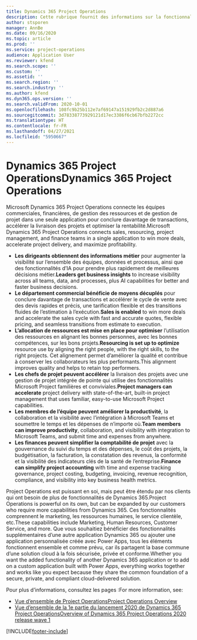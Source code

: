 ```yaml
---
title: Dynamics 365 Project Operations
description: Cette rubrique fournit des informations sur la fonctionnalité Gestion de projets dans Dynamics 365 Project Operations.
author: stsporen
manager: AnnBe
ms.date: 09/16/2020
ms.topic: article
ms.prod: ''
ms.service: project-operations
audience: Application User
ms.reviewer: kfend
ms.search.scope: ''
ms.custom: ''
ms.assetid: ''
ms.search.region: ''
ms.search.industry: ''
ms.author: kfend
ms.dyn365.ops.version: ''
ms.search.validFrom: 2020-10-01
ms.openlocfilehash: 108fc9b25b112e7af69147a151929fb2c2d887a6
ms.sourcegitcommit: 3d78338773929121d17ec3386f6cb67bfb2272cc
ms.translationtype: HT
ms.contentlocale: fr-FR
ms.lasthandoff: 04/27/2021
ms.locfileid: "5950667"
---
```

# <a name="dynamics-365-project-operations"></a><span data-ttu-id="5a0d4-103">Dynamics 365 Project Operations</span><span class="sxs-lookup"><span data-stu-id="5a0d4-103">Dynamics 365 Project Operations</span></span>

<span data-ttu-id="5a0d4-104">Microsoft Dynamics 365 Project Operations connecte les équipes commerciales, financières, de gestion des ressources et de gestion de projet dans une seule application pour conclure davantage de transactions, accélérer la livraison des projets et optimiser la rentabilité.</span><span class="sxs-lookup"><span data-stu-id="5a0d4-104">Microsoft Dynamics 365 Project Operations connects sales, resourcing, project management, and finance teams in a single application to win more deals, accelerate project delivery, and maximize profitability.</span></span>

-   <span data-ttu-id="5a0d4-105">**Les dirigeants obtiennent des informations métier** pour augmenter la visibilité sur l’ensemble des équipes, données et processus, ainsi que des fonctionnalités d’IA pour prendre plus rapidement de meilleures décisions métier.</span><span class="sxs-lookup"><span data-stu-id="5a0d4-105">**Leaders get business insights** to increase visibility across all teams, data, and processes, plus AI capabilities for better and faster business decisions.</span></span>
-   <span data-ttu-id="5a0d4-106">**Le département commercial bénéficie de moyens décuplés** pour conclure davantage de transactions et accélérer le cycle de vente avec des devis rapides et précis, une tarification flexible et des transitions fluides de l’estimation à l’exécution.</span><span class="sxs-lookup"><span data-stu-id="5a0d4-106">**Sales is enabled** to win more deals and accelerate the sales cycle with fast and accurate quotes, flexible pricing, and seamless transitions from estimate to execution.</span></span>
-   <span data-ttu-id="5a0d4-107">**L’allocation de ressources est mise en place pour optimiser** l’utilisation des ressources en alignant les bonnes personnes, avec les bonnes compétences, sur les bons projets.</span><span class="sxs-lookup"><span data-stu-id="5a0d4-107">**Resourcing is set up to optimize** resource use by aligning the right people, with the right skills, to the right projects.</span></span> <span data-ttu-id="5a0d4-108">Cet alignement permet d’améliorer la qualité et contribue à conserver les collaborateurs les plus performants.</span><span class="sxs-lookup"><span data-stu-id="5a0d4-108">This alignment improves quality and helps to retain top performers.</span></span>
-   <span data-ttu-id="5a0d4-109">**Les chefs de projet peuvent accélérer** la livraison des projets avec une gestion de projet intégrée de pointe qui utilise des fonctionnalités Microsoft Project familières et conviviales.</span><span class="sxs-lookup"><span data-stu-id="5a0d4-109">**Project managers can accelerate** project delivery with state-of-the-art, built-in project management that uses familiar, easy-to-use Microsoft Project capabilities.</span></span>
-   <span data-ttu-id="5a0d4-110">**Les membres de l’équipe peuvent améliorer la productivité**, la collaboration et la visibilité avec l’intégration à Microsoft Teams et soumettre le temps et les dépenses de n’importe où.</span><span class="sxs-lookup"><span data-stu-id="5a0d4-110">**Team members can improve productivity**, collaboration, and visibility with integration to Microsoft Teams, and submit time and expenses from anywhere.</span></span>
-   <span data-ttu-id="5a0d4-111">**Les finances peuvent simplifier la comptabilité de projet** avec la gouvernance du suivi du temps et des dépenses, le coût des projets, la budgétisation, la facturation, la constatation des revenus, la conformité et la visibilité des indicateurs clés de la santé de l’entreprise.</span><span class="sxs-lookup"><span data-stu-id="5a0d4-111">**Finance can simplify project accounting** with time and expense tracking governance, project costing, budgeting, invoicing, revenue recognition, compliance, and visibility into key business health metrics.</span></span>

<span data-ttu-id="5a0d4-112">Project Operations est puissant en soi, mais peut être étendu par nos clients qui ont besoin de plus de fonctionnalités de Dynamics 365.</span><span class="sxs-lookup"><span data-stu-id="5a0d4-112">Project Operations is powerful on its own, but can be expanded by our customers who require more capabilities from Dynamics 365.</span></span> <span data-ttu-id="5a0d4-113">Ces fonctionnalités comprennent le marketing, les ressources humaines, le service clientèle, etc.</span><span class="sxs-lookup"><span data-stu-id="5a0d4-113">These capabilities include Marketing, Human Resources, Customer Service, and more.</span></span> <span data-ttu-id="5a0d4-114">Que vous souhaitiez bénéficier des fonctionnalités supplémentaires d’une autre application Dynamics 365 ou ajouter une application personnalisée créée avec Power Apps, tous les éléments fonctionnent ensemble et comme prévu, car ils partagent la base commune d’une solution cloud à la fois sécurisée, privée et conforme.</span><span class="sxs-lookup"><span data-stu-id="5a0d4-114">Whether you want the added functionality of another Dynamics 365 application or to add on a custom application built with Power Apps, everything works together and works like you expect because they share the common foundation of a secure, private, and compliant cloud-delivered solution.</span></span>

<span data-ttu-id="5a0d4-115">Pour plus d’informations, consultez les pages :</span><span class="sxs-lookup"><span data-stu-id="5a0d4-115">For more information, see:</span></span>

- [<span data-ttu-id="5a0d4-116">Vue d’ensemble de Project Operations</span><span class="sxs-lookup"><span data-stu-id="5a0d4-116">Project Operations Overview</span></span>](https://dynamics.microsoft.com/en-us/project-operations/overview/)
- [<span data-ttu-id="5a0d4-117">Vue d’ensemble de la 1e partie du lancement 2020 de Dynamics 365 Project Operations</span><span class="sxs-lookup"><span data-stu-id="5a0d4-117">Overview of Dynamics 365 Project Operations 2020 release wave 1</span></span>](/dynamics365-release-plan/2020wave1/dynamics365-project-operations/)



[!INCLUDE[footer-include](includes/footer-banner.md)]
